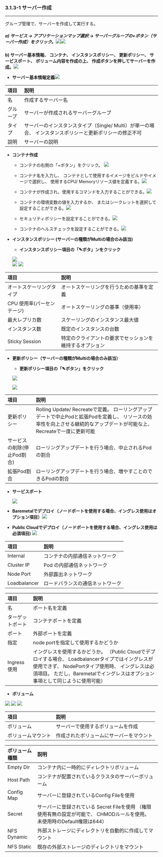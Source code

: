 ### 3.1.3-1 サーバー作成

---

グループ管理で、サーバーを作成して実行する。

##### a\) サービス → アプリケーションマップ選択 → サーバーグループの+ボタン（サーバー作成）をクリック。![](/assets/JP/2.5/3.1.3-1_1.png)![](/assets/JP/2.5/3.1.3-1_2.png)

**b\) サーバー基本情報、 コンテナ、 インスタンスポリシー、 更新ポリシー、 サービスポート、 ボリューム内容を作成の上、 作成ボタンを押してサーバーを作成。**![](/assets/JP/2.5/3.1.3-1_3.png)

* **サーバー基本情報定義**![](/assets/JP/2.5/3.1.3-1_4.png)

| **項目** | **説明** |
| :--- | :--- |
| 名 | 作成するサーバー名 |
| グループ | サーバーが作成されるサーバーグループ |
| タイプ | サーバーのインスタンスタイプ（Single/ Multi）が単一の場合、 インスタンスポリシーと更新ポリシーの修正不可 |
| 説明 | サーバーの説明 |

* **コンテナ作成**

  * コンテナの右側の「+ボタン」をクリック。 ![](/assets/JP/2.5/3.1.3-1_5.png)

  * コンテナ名を入力し、 コンテナとして使用するイメージをビルドやイメージで選択し、 使用するCPU/ Memoryリソース値を定義する。![](/assets/JP/2.5/3.1.3-1_6.png)

  * コンテナが作成され、使用するコマンドを入力することができる。![](/assets/JP/2.5/3.1.3-1_7.png)

  * コンテナの環境変数の値を入力するか、 またはシークレットを選択して設定することができる。![](/assets/JP/2.5/3.1.3-1_8.png)

  * セキュリティポリシーを設定することができる。![](/assets/JP/2.5/3.1.3-1_9.png)

  * コンテナのヘルスチェックを設定することができる。![](/assets/JP/2.5/3.1.3-1_10.png)

* **インスタンスポリシー (サーバーの種類がMultiの場合のみ該当)**

  * **インスタンスポリシー項目の「✎ボタ」ンをクリック**

  ![](/assets/JP/2.5/3.1.3-1_11.png)  
  ![](/assets/JP/2.5/3.1.3-1_12.png)
  ![](/assets/JP/2.5/3.1.3-1_13.png)

| **項目** | **説明** |
| :--- | :--- |
| オートスケーリングタイプ | オートスケーリングを行うための基準を定義 |
| CPU 使用率(パーセンテージ) | オートスケーリングの基準（使用率） |
| 最大レプリカ数 | スケーリングのインスタンス最大値 |
| インスタンス数 | 既定のインスタンスの台数 |
| Sticky Session | 特定のクライアントの要求でセッションを維持するオプション |

* **更新ポリシー（サーバーの種類がMultiの場合のみ該当）**

  * **更新ポリシー項目の「✎ボタン」をクリック**

  ![](/assets/JP/2.5/3.1.3-1_14.png)

  ![](/assets/JP/2.5/3.1.3-1_15.png)

| **項目** | **説明** |
| :--- | :--- |
| 更新ポリシー | Rolling Update/ Recreateで定義。 ローリングアップデートで中止Podと拡張Podを定義し、 リソースの効率性を向上させる継続的なアップデートが可能な上、 Recreateで一度に更新可能 |
| サービスの削除(停止Pod割合) | ローリングアップデートを行う場合、中止されるPodの割合 |
| 拡張Pod割合 | ローリングアップデートを行う場合、増やすことのできるPodの割合 |

* **サービスポート**

  ![](/assets/JP/2.5/3.1.3-1_16.png)

* **Baremetalでデプロイ（ノードポートを使用する場合、イングレス使用はオプション項目）**![](/assets/JP/2.5/3.1.3-1_17.png)

* **Public Cloudでデプロイ（ノードポートを使用する場合、イングレス使用は必須項目)** ![](/assets/JP/2.5/3.1.3-1_18.png)

| **項目** | **説明** |
| :--- | :--- |
| Internal | コンテナの内部通信ネットワーク |
| Cluster IP | Pod の内部通信ネットワーク |
| Node Port | 外部露出ネットワーク |
| Loadbalancer | ロードバランスの通信ネットワーク |

| **項目** | **説明** |
| :--- | :--- |
| 名 | ポート名を定義 |
| ターゲットポート | コンテナポートを定義 |
| ポート | 外部ポートを定義 |
| 指定 | node portを指定して使用するかどうか |
| Ingress 使用 | イングレスを使用するかどうか。 （Public Cloudでデプロイする場合、 Loadbalancerタイプではイングレスが使用できず、 NodePortタイプ使用時、 イングレスは必須項目。 ただし、Baremetalでイングレスはオプション事項として同じように使用可能） |

* **ボリューム**

![](/assets/JP/2.5/3.1.3-1_19.png)
![](/assets/JP/2.5/3.1.3-1_20.png)
![](/assets/JP/2.5/3.1.3-1_21.png)

| **項目** | 説明 |
| :--- | :--- |
| ボリューム | サーバーで使用するボリュームを作成 |
| ボリュームマウント | 作成されたボリュームにサーバーをマウント |

| **ボリューム種類** | **説明** |
| :--- | :--- |
| Empty Dir | コンテナ内に一時的にディレクトリボリューム |
| Host Path | コンテナが配置されているクラスタのサーバーボリューム |
| Config Map | サーバーに登録されているConfig Fileを使用 |
| Secret | サーバーに登録されている Secret Fileを使用 （権限使用有無の設定が可能で、 CHMODルールを使用。 未使用時のDefault権限は644） |
| NFS Dynamic | 外部ストレージにディレクトリを自動的に作成してマウント |
| NFS Static | 既存の外部ストレージのディレクトリをマウント |



